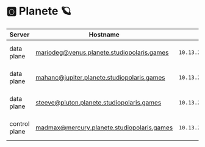 # :o2: Planete :ringed_planet:

| Server           | Hostname                             |  IP               | Specs                 |
|------------------|--------------------------------------|-------------------|-----------------------|
| data plane    |mariodeg@venus.planete.studiopolaris.games        | `10.13.237.13/24` | 64GB Ram,      16cpus |
| data plane       |mahanc@jupiter.planete.studiopolaris.games     | `10.13.237.21/24` | 64GB Ram,      16cpus |
| data plane       |steeve@pluton.planete.studiopolaris.games     | `10.13.237.42/24` | 64GB Ram,       8cpus |
| control plane       |madmax@mercury.planete.studiopolaris.games      | `10.13.237.29/24` | 64GB Ram,      16cpus |

